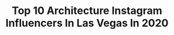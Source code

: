 ---
title: Top 10 Architecture Instagram Influencers In Las Vegas In 2020
description: >-
  Find top architecture Instagram influencers in Las Vegas in 2020. Most popular hashtags: #architecture #travel #losangeles #lasvegas.
platform: Instagram
profiles:
  - username: "gabchappel"
    fullname: >-
      Gabrielle Chappel
    location: "United States"
    followers: 20560
    engagement: 683
    commentsToLikes: 0.036512
    id: ck0w3j8d7toz80i19vtavbpd3
    verified: false
    hashtags: "#lostmyfavturtlenecktoo, #fashion, #promenade, #palosanto"
  - username: "dabnation"
    fullname: >-
      Dab Nation
    location: "United States"
    followers: 25316
    engagement: 58
    commentsToLikes: 0.052463
    id: ck0vy1s3y1tkk0i19gt4c3gbh
    verified: false
    hashtags: "#legend, #bongs, #bron, #organic"
  - username: "daniellibeskind"
    fullname: >-
      Studio Libeskind
    location: "United States"
    followers: 191694
    engagement: 138
    commentsToLikes: 0.005865
    id: ck13734yl9j610i19tncrtmj4
    verified: false
    hashtags: "#studiolibeskind, #dutchmonuments, #ontheroadwithsdl, #cooperunion"
  - username: "cillehoegh"
    fullname: >-
      Cecilie Høgh
    location: "United States"
    followers: 3976
    engagement: 794
    commentsToLikes: 0.116366
    id: ck14ib6cwejgu0i196fa2wqfv
    verified: false
    hashtags: "#couplegoals, #greatsanddunes, #wine, #learnandhavefun"
  - username: "leavingfromla"
    fullname: >-
      STEVE DEAN
    location: "United States"
    followers: 10772
    engagement: 1889
    commentsToLikes: 0.034435
    id: ck14gzw5r7uk70i19uzdk7wwy
    verified: false
    hashtags: "#nvoutdoors, #divine, #ghostadventures, #nye2020"
  - username: "chantellenicolemrowka"
    fullname: >-
      Chantelle Mrowka
    location: "United States"
    followers: 40843
    engagement: 1685
    commentsToLikes: 0.028589
    id: ck14hii82ah9h0i19dfqi5z86
    verified: false
    hashtags: "#handstands, #lafitness, #dancer, #create"
  - username: "allied_works"
    fullname: >-
      Allied Works
    location: "United States"
    followers: 5246
    engagement: 461
    commentsToLikes: 0.012112
    id: ck6tx9dpiwkrs0j71gr5qui82
    verified: false
    hashtags: "#alliedworks, #solstice, #residence, #lasvegas"
  - username: "margoes_around"
    fullname: >-
      | 𝑀𝒶𝓇𝑔𝑜 | ♣
    location: "United States"
    followers: 2638
    engagement: 797
    commentsToLikes: 0.097776
    id: ck5hp7vobqwep0i11em4o2xth
    verified: false
    hashtags: "#handmade, #latteart, #breakfasttime, #losangelesfood"
  - username: "anna.sauce"
    fullname: >-
      🌸 Anna Nguyen 🌸
    location: "United States"
    followers: 9015
    engagement: 1506
    commentsToLikes: 0.022062
    id: ck14h4yi28jx30i19oye3rns2
    verified: false
    hashtags: "#ahaubalcony, #fashiongram, #naturebridge, #waterfall"
  - username: "boogie_shotz"
    fullname: >-
      Rodrigo Hernandez | Las Vegas
    location: "United States"
    followers: 6357
    engagement: 1141
    commentsToLikes: 0.153597
    id: ck5zz39h8azw40i14pcoolbdu
    verified: false
    hashtags: "#landscape, #tuesdaytrails, #themadtitan, #reflection"
---